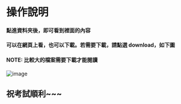 # 操作說明

#### 點進資料夾後，即可看到裡面的內容
#### 可以在網頁上看，也可以下載。若需要下載，請點選 download，如下圖
#### NOTE: 比較大的檔案需要下載才能閱讀

![image](https://github.com/wavelolz/wavelolz.github.io/blob/master/docs/images/InkedmessageImage_1651562096894_LI.jpg)

## 祝考試順利~~~

